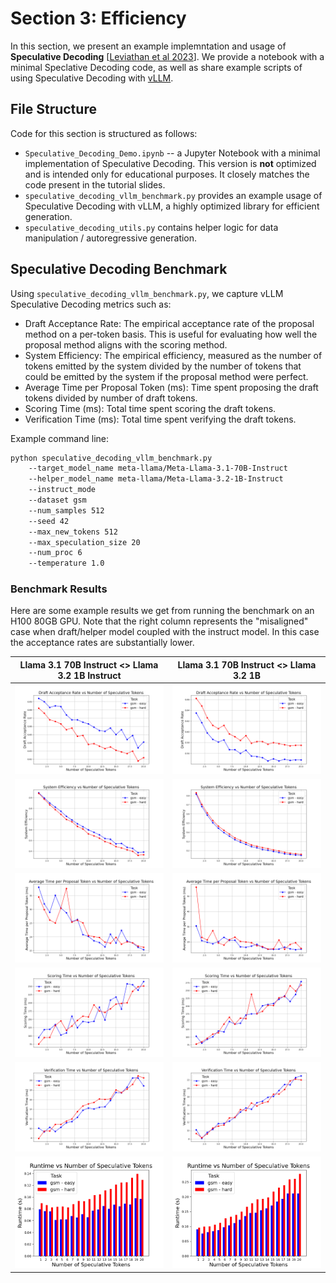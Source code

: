 # Section 3: Efficiency

In this section, we present an example implemntation and usage of **Speculative Decoding** [[Leviathan et al 2023]()]. We provide a notebook with a minimal Speclative Decoding code, as well as share example scripts of using Speculative Decoding with [vLLM](https://docs.vllm.ai/en/latest/).

## File Structure
Code for this section is structured as follows:
- `Speculative_Decoding_Demo.ipynb` -- a Jupyter Notebook with a minimal implementation of Speculative Decoding. This version is **not** optimized and is intended only for educational purposes. It closely matches the code present in the tutorial slides.
- `speculative_decoding_vllm_benchmark.py` provides an example usage of Speculative Decoding with vLLM, a highly optimized library for efficient generation.
- `speculative_decoding_utils.py` contains helper logic for data manipulation / autoregressive generation.

## Speculative Decoding Benchmark
Using `speculative_decoding_vllm_benchmark.py`, we capture vLLM Speculative Decoding metrics such as: 
- Draft Acceptance Rate: The empirical acceptance rate of the proposal method on a per-token basis. This is useful for evaluating how well the proposal method aligns with the scoring method.
- System Efficiency: The empirical efficiency, measured as the number of tokens emitted by the system divided by the number of tokens that could be emitted by the system if the proposal method were perfect.
- Average Time per Proposal Token (ms): Time spent proposing the draft tokens divided by number of draft tokens.
- Scoring Time (ms): Total time spent scoring the draft tokens.
- Verification Time (ms): Total time spent verifying the draft tokens.

Example command line:
```bash
python speculative_decoding_vllm_benchmark.py
    --target_model_name meta-llama/Meta-Llama-3.1-70B-Instruct
    --helper_model_name meta-llama/Meta-Llama-3.2-1B-Instruct
    --instruct_mode 
    --dataset gsm 
    --num_samples 512
    --seed 42 
    --max_new_tokens 512
    --max_speculation_size 20
    --num_proc 6 
    --temperature 1.0
```


### Benchmark Results
Here are some example results we get from running the benchmark on an H100 80GB GPU. Note that the right column represents the "misaligned" case when draft/helper model coupled with the instruct model. In this case the acceptance rates are substantially lower.

| Llama 3.1 70B Instruct <> Llama 3.2 1B Instruct |  Llama 3.1 70B Instruct <> Llama 3.2 1B |
| - | - |
| ![Acceptance Rate](<vllm_benchmark_h100/Draft Acceptance Rate vs Number of Speculative Tokens.png>) | ![Acceptance Rate](<vllm_benchmark_h100_wbase/Draft Acceptance Rate vs Number of Speculative Tokens.png>) |
| ![Efficiency](<vllm_benchmark_h100/System Efficiency vs Number of Speculative Tokens.png>) | ![Efficiency](<vllm_benchmark_h100_wbase/System Efficiency vs Number of Speculative Tokens.png>) |
| ![Time Per Proposal](<vllm_benchmark_h100/Average Time per Proposal Token vs Number of Speculative Tokens.png>) | ![Time Per Proposal](<vllm_benchmark_h100_wbase/Average Time per Proposal Token vs Number of Speculative Tokens.png>) |
| ![Scoring Time](<vllm_benchmark_h100/Scoring Time vs Number of Speculative Tokens.png>) | ![Scoring Time](<vllm_benchmark_h100_wbase/Scoring Time vs Number of Speculative Tokens.png>) |
| ![Verification Time](<vllm_benchmark_h100/Verification Time vs Number of Speculative Tokens.png>) | ![Verification Time](<vllm_benchmark_h100_wbase/Verification Time vs Number of Speculative Tokens.png>) |
| ![Average Latency](<vllm_benchmark_h100/Runtime vs Number of Speculative Tokens.png>) | ![Average Latency](<vllm_benchmark_h100_wbase/Runtime vs Number of Speculative Tokens.png>) |